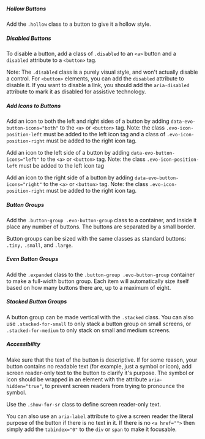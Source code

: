 ##### Hollow Buttons

Add the `.hollow` class to a button to give it a hollow style.

##### Disabled Buttons
To disable a button, add a class of `.disabled` to an `<a>` button and a `disabled` attribute to a `<button>` tag.

Note: The `.disabled` class is a purely visual style, and won't actually disable a control. For `<button>` elements, you can add the `disabled` attribute to disable it. If you want to disable a link, you should add the `aria-disabled` attribute to mark it as disabled for assistive technology.

##### Add Icons to Buttons
Add an icon to both the left and right sides of a button by adding `data-evo-button-icons="both"` to the `<a>` or `<button>` tag. Note: the class `.evo-icon-position-left` must be added to the left icon tag and a class of `.evo-icon-position-right` must be added to the right icon tag.

Add an icon to the left side of a button by adding `data-evo-button-icons="left"` to the `<a>` or `<button>` tag. Note: the class `.evo-icon-position-left` must be added to the left icon tag

Add an icon to the right side of a button by adding `data-evo-button-icons="right"` to the `<a>` or `<button>` tag. Note: the class `.evo-icon-position-right` must be added to the right icon tag.

##### Button Groups

Add the `.button-group .evo-button-group` class to a container, and inside it place any number of buttons. The buttons are separated by a small border.

Button groups can be sized with the same classes as standard buttons: `.tiny,` `.small`, and `.large`.

##### Even Button Groups

Add the `.expanded` class to the `.button-group .evo-button-group` container to make a full-width button group. Each item will automatically size itself based on how many buttons there are, up to a maximum of eight.

##### Stacked Button Groups

A button group can be made vertical with the `.stacked` class. You can also use `.stacked-for-small` to only stack a button group on small screens, or `.stacked-for-medium` to only stack on small and medium screens.

##### Accessibility

Make sure that the text of the button is descriptive. If for some reason, your button contains no readable text (for example, just a symbol or icon), add screen reader-only text to the button to clarify it's purpose. The symbol or icon should be wrapped in an element with the attribute `aria-hidden="true"`, to prevent screen readers from trying to pronounce the symbol.

Use the `.show-for-sr` class to define screen reader-only text.

You can also use an `aria-label` attribute to give a screen reader the literal purpose of the button if there is no text in it. If there is no `<a href="">` then simply add the `tabindex="0"` to the `div` or `span` to make it focusable.